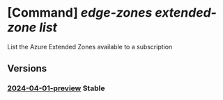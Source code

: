 # [Command] _edge-zones extended-zone list_

List the Azure Extended Zones available to a subscription

## Versions

### [2024-04-01-preview](/Resources/mgmt-plane/L3N1YnNjcmlwdGlvbnMve30vcHJvdmlkZXJzL21pY3Jvc29mdC5lZGdlem9uZXMvZXh0ZW5kZWR6b25lcw==/2024-04-01-preview.xml) **Stable**

<!-- mgmt-plane /subscriptions/{}/providers/microsoft.edgezones/extendedzones 2024-04-01-preview -->
